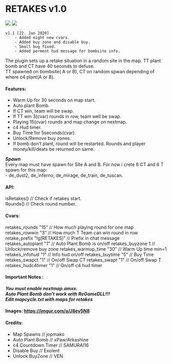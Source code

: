 # RETAKES v1.0

![](https://img.shields.io/badge/version-1.0-green?style=for-the-badge)
![](https://img.shields.io/badge/alghtryer@gmail.com-black?logo=gmail&style=for-the-badge)

```
v1.1 [22. Jan 2020]
	- Added	eight new cvars.
	- Added buy zone and disable buy.
	- Small bug fixed.
	- Added perment hud message for bombsite info.
```
The plugin sets up a retake situation in a random site in the map. TT plant bomb and CT have 40 seconds to defuse. \
TT spawned on bombsite( A or B), CT on random spwan depending of where c4 plant(A or B). 

#### Features: 
- Warm Up for 30 seconds on map start. 
- Auto plant Bomb. 
- If CT win, team will be swap.
- If TT win 3(cvar) rounds in row, team well be swap.
- Playing 15(cvar) rounds and map change on nextmap.
- c4 Hud timer.
- Buy Time for 5seconds(cvar).
- Unlock/Remove buy zones.
- If bomb don't plant, round will be restarted. Rounds and player money/kill/deats be returned on same.


***Spawn*** \
Every map must have spawn for Site A and B. For now i crete 6 CT and 6 T spawn for this map: \
	- de_dust2, de_inferno, de_mirage, de_train, de_tuscan.

#### API:
isRetakes()	// Check if retakes start. \
Rounds()	// Check round number.	
		
#### Cvars:
retakes_rounds "15"			// How much playing round for one map \
retakes_rowwin "3"			// How much T Team can win round in row \
retake_prefix "!g[RETAKES]"		// Prefix in chat message \
retakes_autoplant "1"			// Auto Plant Bomb is on/off
retakes_buyzone 1			// Unlock/remove buy zone
retakes_warmup_time "30"		// Warm Up time min=1
retakes_infohud "1"			// Info hud on/off
retakes_buytime "5"			// Buy Time
retakes_swapct "1"			// On/off Swap CT
retakes_swapt "1"			// On/off Swap T
retakes_hudc4timer "1"			// On/off c4 hud timer


#### Important Notes :
***You must enable nextmap.amxx.*** \
***Auto Plant Bomb don't work with ReGameDLL!!!*** \
***Edit mapcycle.txt with maps for retakes*** 

#### Images: https://imgur.com/a/J8ev5N8


#### Credits:
- Map Spawns 			// jopmako 
- Auto Plant Bomb		// xPaw/Arkashine
- c4 Countdown Timer		// SAMURAI16 
- Disable Buy			// Exolent
- Unlock BuyZone		// VEN
